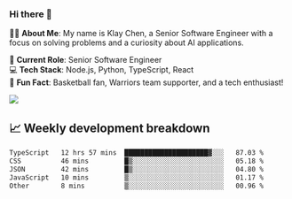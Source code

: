 ### Hi there 👋

👨‍💻 **About Me**: My name is Klay Chen, a Senior Software Engineer with a focus on solving problems and a curiosity about AI applications.

💼 **Current Role**: Senior Software Engineer  
💻 **Tech Stack**: Node.js, Python, TypeScript, React  
🏀 **Fun Fact**: Basketball fan, Warriors team supporter, and a tech enthusiast!

<img align="center" src="https://github-readme-stats.vercel.app/api?username=nameczz&show_icons=true&hide_title=true&theme=dracula" />

## 📈 Weekly development breakdown

<!--START_SECTION:waka-->

```txt
TypeScript   12 hrs 57 mins  █████████████████████▓░░░   87.03 %
CSS          46 mins         █▒░░░░░░░░░░░░░░░░░░░░░░░   05.18 %
JSON         42 mins         █▒░░░░░░░░░░░░░░░░░░░░░░░   04.80 %
JavaScript   10 mins         ▒░░░░░░░░░░░░░░░░░░░░░░░░   01.17 %
Other        8 mins          ▒░░░░░░░░░░░░░░░░░░░░░░░░   00.96 %
```

<!--END_SECTION:waka-->
